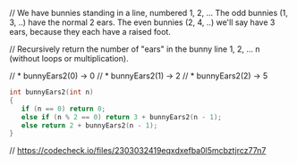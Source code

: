 // We have bunnies standing in a line, numbered 1, 2, ... The odd bunnies (1, 3, ..) have the normal 2 ears. The even bunnies (2, 4, ..) we'll say have 3 ears, because they each have a raised foot.

// Recursively return the number of "ears" in the bunny line 1, 2, ... n (without loops or multiplication).

// * bunnyEars2(0) → 0
// * bunnyEars2(1) → 2
// * bunnyEars2(2) → 5

```cpp
int bunnyEars2(int n)
{
   if (n == 0) return 0;
   else if (n % 2 == 0) return 3 + bunnyEars2(n - 1);
   else return 2 + bunnyEars2(n - 1);
}
```

// https://codecheck.io/files/2303032419eqxdxefba0l5mcbztjrcz77n7